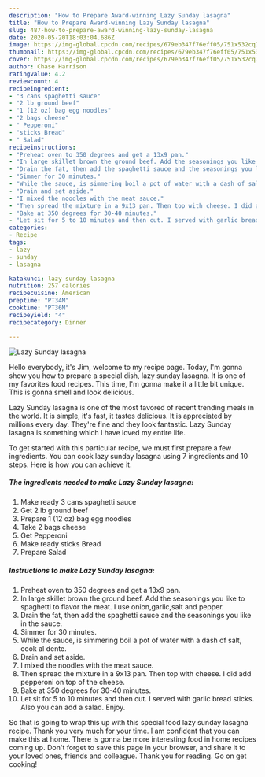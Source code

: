 ```yaml
---
description: "How to Prepare Award-winning Lazy Sunday lasagna"
title: "How to Prepare Award-winning Lazy Sunday lasagna"
slug: 487-how-to-prepare-award-winning-lazy-sunday-lasagna
date: 2020-05-20T18:03:04.686Z
image: https://img-global.cpcdn.com/recipes/679eb347f76eff05/751x532cq70/lazy-sunday-lasagna-recipe-main-photo.jpg
thumbnail: https://img-global.cpcdn.com/recipes/679eb347f76eff05/751x532cq70/lazy-sunday-lasagna-recipe-main-photo.jpg
cover: https://img-global.cpcdn.com/recipes/679eb347f76eff05/751x532cq70/lazy-sunday-lasagna-recipe-main-photo.jpg
author: Chase Harrison
ratingvalue: 4.2
reviewcount: 4
recipeingredient:
- "3 cans spaghetti sauce"
- "2 lb ground beef"
- "1 (12 oz) bag egg noodles"
- "2 bags cheese"
- " Pepperoni"
- "sticks Bread"
- " Salad"
recipeinstructions:
- "Preheat oven to 350 degrees and get a 13x9 pan."
- "In large skillet brown the ground beef. Add the seasonings you like to spaghetti to flavor the meat. I use onion,garlic,salt and pepper."
- "Drain the fat, then add the spaghetti sauce and the seasonings you like in the sauce."
- "Simmer for 30 minutes."
- "While the sauce, is simmering boil a pot of water with a dash of salt, cook al dente."
- "Drain and set aside."
- "I mixed the noodles with the meat sauce."
- "Then spread the mixture in a 9x13 pan. Then top with cheese. I did add pepperoni on top of the cheese."
- "Bake at 350 degrees for 30-40 minutes."
- "Let sit for 5 to 10 minutes and then cut. I served with garlic bread sticks. Also you can add a salad. Enjoy."
categories:
- Recipe
tags:
- lazy
- sunday
- lasagna

katakunci: lazy sunday lasagna 
nutrition: 257 calories
recipecuisine: American
preptime: "PT34M"
cooktime: "PT36M"
recipeyield: "4"
recipecategory: Dinner

---
```



![Lazy Sunday lasagna](https://img-global.cpcdn.com/recipes/679eb347f76eff05/751x532cq70/lazy-sunday-lasagna-recipe-main-photo.jpg)

Hello everybody, it's Jim, welcome to my recipe page. Today, I'm gonna show you how to prepare a special dish, lazy sunday lasagna. It is one of my favorites food recipes. This time, I'm gonna make it a little bit unique. This is gonna smell and look delicious.



Lazy Sunday lasagna is one of the most favored of recent trending meals in the world. It is simple, it's fast, it tastes delicious. It is appreciated by millions every day. They're fine and they look fantastic. Lazy Sunday lasagna is something which I have loved my entire life.


To get started with this particular recipe, we must first prepare a few ingredients. You can cook lazy sunday lasagna using 7 ingredients and 10 steps. Here is how you can achieve it.

<!--inarticleads1-->

##### The ingredients needed to make Lazy Sunday lasagna:

1. Make ready 3 cans spaghetti sauce
1. Get 2 lb ground beef
1. Prepare 1 (12 oz) bag egg noodles
1. Take 2 bags cheese
1. Get  Pepperoni
1. Make ready sticks Bread
1. Prepare  Salad




<!--inarticleads2-->

##### Instructions to make Lazy Sunday lasagna:

1. Preheat oven to 350 degrees and get a 13x9 pan.
1. In large skillet brown the ground beef. Add the seasonings you like to spaghetti to flavor the meat. I use onion,garlic,salt and pepper.
1. Drain the fat, then add the spaghetti sauce and the seasonings you like in the sauce.
1. Simmer for 30 minutes.
1. While the sauce, is simmering boil a pot of water with a dash of salt, cook al dente.
1. Drain and set aside.
1. I mixed the noodles with the meat sauce.
1. Then spread the mixture in a 9x13 pan. Then top with cheese. I did add pepperoni on top of the cheese.
1. Bake at 350 degrees for 30-40 minutes.
1. Let sit for 5 to 10 minutes and then cut. I served with garlic bread sticks. Also you can add a salad. Enjoy.




So that is going to wrap this up with this special food lazy sunday lasagna recipe. Thank you very much for your time. I am confident that you can make this at home. There is gonna be more interesting food in home recipes coming up. Don't forget to save this page in your browser, and share it to your loved ones, friends and colleague. Thank you for reading. Go on get cooking!
